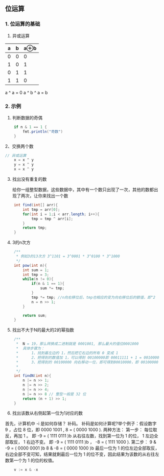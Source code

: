 ## 位运算

### 1. 位运算的基础

1. 异或运算

| a |b  | a⊕b  |
|---|---|---|
| 0 | 0 | 0 |
| 1 | 0 | 1 |
| 0 | 1 | 1 |
| 1 | 1 | 0 |

a ^ a = 0
a ^ b ^ a = b

### 2. 示例

1. 判断数据的奇偶
``` java
    if n & 1 == 1 {
        fmt.println("奇数")
    }
```

2、交换两个数

``` java
// 异或运算
    x = x ^ y
    y = x ^ y
    x = x ^ y
```


3. 找出没有重复的数

    给你一组整型数据，这些数据中，其中有一个数只出现了一次，其他的数都出现了两次，让你来找出一个数 

```java
    int find(int[] arr){
        int tmp = arr[0];
        for(int i = 1;i < arr.length; i++){
            tmp = tmp ^ arr[i];
        }
        return tmp;
    }
```

4. 3的n次方

```java
    /**
     * 例如3的13次方 3^1101 = 3^0001 * 3^0100 * 3^1000
     */
    int pow(int n){
        int sum = 1;
        int tmp = 3;
        while(n != 0){
            if(n & 1 == 1){
                sum *= tmp;
            }
            tmp *= tmp; //n向右移位后，tmp也相应的变为向右移位后的额值，即^2
            n = n >> 1;
        }

        return sum;
    }
```

5. 找出不大于N的最大的2的幂指数

``` java
    /**
     *  N = 19，那么转换成二进制就是 0001001, 那么最大的值位0001000
     *  具体步骤为：
     *      1、找到最左边的 1，然后把它右边的所有 0 变成 1
     *      2、把得到的数值加 1，可以得到 00100000即 00011111 + 1 = 00100000
     *      3、把得到的 00100000 向右移动一位，即可得到00010000，即 00100000 >> 1 = 00010000
     *
     */
    int findN(int n){
        n |= n >> 1;
        n |= n >> 2;
        n |= n >> 4;
        n |= n >> 8 // 整型一般是 32 位
        return (n + 1) >> 1;
    }
```
6. 找出该数从右侧起第一位为1对应的数

首先，计算机中 -i 是如何存储？
补码。
补码是如何计算呢?举个例子：假设数字 9 ，占位 8 位，即 0000 1001 , 8 = ( 0000 1000 ).
两种方法：
第一步：
    每位取反，再加 1 。 即 -9 = ( 1111 0111 )b
    从右往左数，找到第一位为 1 的位， 1 左边全部取反， 1 右边不变。 即 -9 = ( 1111 0111 )b ， -8 = (
    1111 1000 ).
第二步：
9 & -9 = ( 0000 0001 )b
8 & -8 = ( 0000 1000 )b
最后一位为 1 的位左边全部取反，右边全部不变可知，结果就剩最后一位为 1 的位不变，因此结果为该数的从右往左数第一个为 1 的位的权值。

```go
    v := x & -x
```
